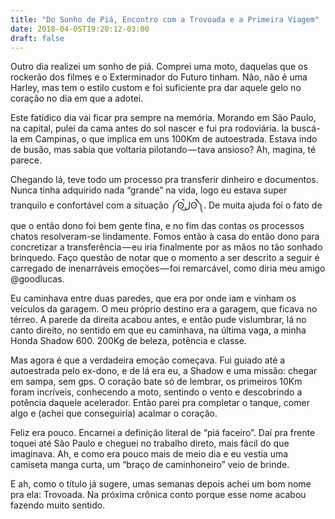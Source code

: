 ```yaml
---
title: "Do Sonho de Piá, Encontro com a Trovoada e a Primeira Viagem"
date: 2018-04-05T19:20:12-03:00
draft: false
---
```


Outro dia realizei um sonho de piá. Comprei uma moto, daquelas que os rockerão dos filmes e o Exterminador do Futuro tinham. Não, não é uma Harley, mas tem o estilo custom e foi suficiente pra dar aquele gelo no coração no dia em que a adotei.

Este fatídico dia vai ficar pra sempre na memória. Morando em São Paulo, na capital, pulei da cama antes do sol nascer e fui pra rodoviária. Ia buscá-la em Campinas, o que implica em uns 100Km de autoestrada. Estava indo de busão, mas sabia que voltaria pilotando — tava ansioso? Ah, magina, té parece.

Chegando lá, teve todo um processo pra transferir dinheiro e documentos. Nunca tinha adquirido nada “grande” na vida, logo eu estava super tranquilo e confortável com a situação ༼ʘ̚ل͜ʘ̚༽. De muita ajuda foi o fato de que o então dono foi bem gente fina, e no fim das contas os processos chatos resolveram-se lindamente.
Fomos então à casa do então dono para concretizar a transferência — eu iria finalmente por as mãos no tão sonhado brinquedo. Faço questão de notar que o momento a ser descrito a seguir é carregado de inenarráveis emoções — foi remarcável, como diria meu amigo @goodlucas.

Eu caminhava entre duas paredes, que era por onde iam e vinham os veículos da garagem. O meu próprio destino era a garagem, que ficava no térreo. A parede da direita acabou antes, e então pude vislumbrar, lá no canto direito, no sentido em que eu caminhava, na última vaga, a minha Honda Shadow 600. 200Kg de beleza, potência e classe.

Mas agora é que a verdadeira emoção começava. Fui guiado até a autoestrada pelo ex-dono, e de lá era eu, a Shadow e uma missão: chegar em sampa, sem gps. O coração bate só de lembrar, os primeiros 10Km foram incríveis, conhecendo a moto, sentindo o vento e descobrindo a potência daquele acelerador. Então parei pra completar o tanque, comer algo e (achei que conseguiria) acalmar o coração.

Feliz era pouco. Encarnei a definição literal de “piá faceiro”. Daí pra frente toquei até São Paulo e cheguei no trabalho direto, mais fácil do que imaginava. Ah, e como era pouco mais de meio dia e eu vestia uma camiseta manga curta, um “braço de caminhoneiro” veio de brinde.

E ah, como o título já sugere, umas semanas depois achei um bom nome pra ela: Trovoada. Na próxima crônica conto porque esse nome acabou fazendo muito sentido.
